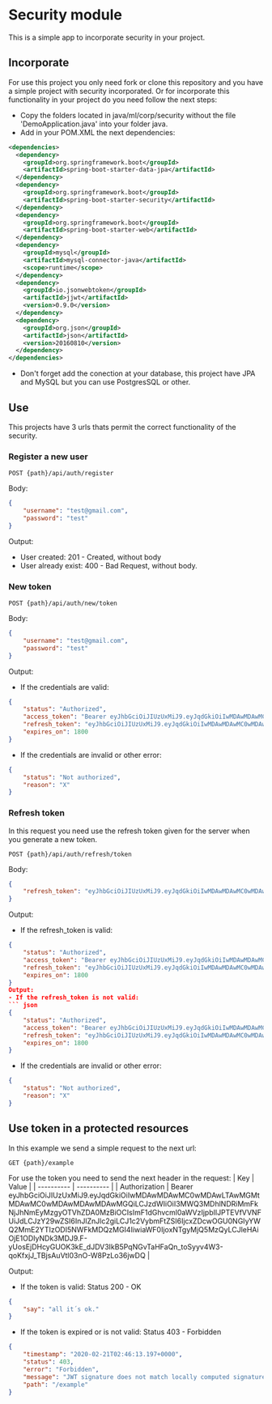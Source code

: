 # Security module
This is a simple app to incorporate security in your project.

## Incorporate
For use this project you only need fork or clone this repository and you have a simple project with security incorporated.
Or for incorporate this functionality in your project do you need follow the next steps:
- Copy the folders located in java/ml/corp/security without the file 'DemoApplication.java' into your folder java.
- Add in your POM.XML the next dependencies:
``` xml
<dependencies>
  <dependency>
    <groupId>org.springframework.boot</groupId>
    <artifactId>spring-boot-starter-data-jpa</artifactId>
  </dependency>
  <dependency>
    <groupId>org.springframework.boot</groupId>
    <artifactId>spring-boot-starter-security</artifactId>
  </dependency>
  <dependency>
    <groupId>org.springframework.boot</groupId>
    <artifactId>spring-boot-starter-web</artifactId>
  </dependency>
  <dependency>
    <groupId>mysql</groupId>
    <artifactId>mysql-connector-java</artifactId>
    <scope>runtime</scope>
  </dependency>
  <dependency>
    <groupId>io.jsonwebtoken</groupId>
    <artifactId>jjwt</artifactId>
    <version>0.9.0</version>
  </dependency>
  <dependency>
    <groupId>org.json</groupId>
    <artifactId>json</artifactId>
    <version>20160810</version>
  </dependency>
</dependencies>
```
- Don't forget add the conection at your database, this project have JPA and MySQL but you can use PostgresSQL or other.
## Use
This projects have 3 urls thats permit the correct functionality of the security.
### Register a new user
``` curl
POST {path}/api/auth/register
```
Body:
``` json
{
	"username": "test@gmail.com",
	"password": "test"
}
```
Output:
- User created: 201 - Created, without body
- User already exist: 400 - Bad Request, without body.
### New token
``` curl
POST {path}/api/auth/new/token
```
Body:
``` json
{
	"username": "test@gmail.com",
	"password": "test"
}
```
Output:
- If the credentials are valid:
``` json
{
    "status": "Authorized",
    "access_token": "Bearer eyJhbGciOiJIUzUxMiJ9.eyJqdGkiOiIwMDAwMDAwMC0wMDAwLTAwMGMtMDAwMC0wMDAwMDAwMDAwMGQiLCJzdWIiOiI1ZTVlMDYzZTUzYmNhNzE4M2U0NWVjMDBjMWU1YTg0OSIsImF1dGhvcml0aWVzIjpbIlJPTEVfVVNFUiJdLCJpYXQiOjE1ODIyNDkzMDgsImV4cCI6MTU4MjI0OTQ4OH0.wj_efg0e6saDl4z6Df7UqBr5wjIhKVOd3NZqS-6qfUbjBbydMgQOY2GPT_-9HWR7AaxxHDuz4XMdGIHsHDQTJw",
    "refresh_token": "eyJhbGciOiJIUzUxMiJ9.eyJqdGkiOiIwMDAwMDAwMC0wMDAwLTAwMGMtMDAwMC0wMDAwMDAwMDAwMGQiLCJzdWIiOiI1ZTVlMDYzZTUzYmNhNzE4M2U0NWVjMDBjMWU1YTg0OSIsImF1dGhvcml0aWVzIjpbIlJPTEVfVVNFUiJdLCJzY29wZSI6InJlZnJlc2giLCJ1c2VybmFtZSI6IjVlNWUwNjNlNTNiY2E3MTgzZTQ1ZWMwMGMxZTVhODQ5IiwiaWF0IjoxNTgyMjQ5MzA4LCJleHAiOjE1ODIyNDk2Njh9.NhHDjBJsQijorRHZLhTAKkSvtWObT9aj-tyCHrymUf1cZlBdLaOaKc0r-KpNrhmFMpI3zNySvNhHNnTbXeYjCw",
    "expires_on": 1800
}
``` 
- If the credentials are invalid or other error:
``` json
{
    "status": "Not authorized",
    "reason": "X"
}
```
### Refresh token
In this request you need use the refresh token given for the server when you generate a new token.
``` curl
POST {path}/api/auth/refresh/token
```
Body:
``` json
{
	"refresh_token": "eyJhbGciOiJIUzUxMiJ9.eyJqdGkiOiIwMDAwMDAwMC0wMDAwLTAwMGMtMDAwMC0wMDAwMDAwMDAwMGQiLCJzdWIiOiI1ZTVlMDYzZTUzYmNhNzE4M2U0NWVjMDBjMWU1YTg0OSIsImF1dGhvcml0aWVzIjpbIlJPTEVfVVNFUiJdLCJzY29wZSI6InJlZnJlc2giLCJ1c2VybmFtZSI6IjVlNWUwNjNlNTNiY2E3MTgzZTQ1ZWMwMGMxZTVhODQ5IiwiaWF0IjoxNTgyMjQ5MzA4LCJleHAiOjE1ODIyNDk2Njh9.NhHDjBJsQijorRHZLhTAKkSvtWObT9aj-tyCHrymUf1cZlBdLaOaKc0r-KpNrhmFMpI3zNySvNhHNnTbXeYjCw"
}
```
Output:
- If the refresh_token is valid:
``` json
{
    "status": "Authorized",
    "access_token": "Bearer eyJhbGciOiJIUzUxMiJ9.eyJqdGkiOiIwMDAwMDAwMC0wMDAwLTAwMGMtMDAwMC0wMDAwMDAwMDAwMGQiLCJzdWIiOiI1ZTVlMDYzZTUzYmNhNzE4M2U0NWVjMDBjMWU1YTg0OSIsImF1dGhvcml0aWVzIjpbIlJPTEVfVVNFUiJdLCJpYXQiOjE1ODIyNDkzMDgsImV4cCI6MTU4MjI0OTQ4OH0.wj_efg0e6saDl4z6Df7UqBr5wjIhKVOd3NZqS-6qfUbjBbydMgQOY2GPT_-9HWR7AaxxHDuz4XMdGIHsHDQTJw",
    "refresh_token": "eyJhbGciOiJIUzUxMiJ9.eyJqdGkiOiIwMDAwMDAwMC0wMDAwLTAwMGMtMDAwMC0wMDAwMDAwMDAwMGQiLCJzdWIiOiI1ZTVlMDYzZTUzYmNhNzE4M2U0NWVjMDBjMWU1YTg0OSIsImF1dGhvcml0aWVzIjpbIlJPTEVfVVNFUiJdLCJzY29wZSI6InJlZnJlc2giLCJ1c2VybmFtZSI6IjVlNWUwNjNlNTNiY2E3MTgzZTQ1ZWMwMGMxZTVhODQ5IiwiaWF0IjoxNTgyMjQ5MzA4LCJleHAiOjE1ODIyNDk2Njh9.NhHDjBJsQijorRHZLhTAKkSvtWObT9aj-tyCHrymUf1cZlBdLaOaKc0r-KpNrhmFMpI3zNySvNhHNnTbXeYjCw",
    "expires_on": 1800
}
Output:
- If the refresh_token is not valid:
``` json
{
    "status": "Authorized",
    "access_token": "Bearer eyJhbGciOiJIUzUxMiJ9.eyJqdGkiOiIwMDAwMDAwMC0wMDAwLTAwMGMtMDAwMC0wMDAwMDAwMDAwMGQiLCJzdWIiOiI1ZTVlMDYzZTUzYmNhNzE4M2U0NWVjMDBjMWU1YTg0OSIsImF1dGhvcml0aWVzIjpbIlJPTEVfVVNFUiJdLCJpYXQiOjE1ODIyNDkzMDgsImV4cCI6MTU4MjI0OTQ4OH0.wj_efg0e6saDl4z6Df7UqBr5wjIhKVOd3NZqS-6qfUbjBbydMgQOY2GPT_-9HWR7AaxxHDuz4XMdGIHsHDQTJw",
    "refresh_token": "eyJhbGciOiJIUzUxMiJ9.eyJqdGkiOiIwMDAwMDAwMC0wMDAwLTAwMGMtMDAwMC0wMDAwMDAwMDAwMGQiLCJzdWIiOiI1ZTVlMDYzZTUzYmNhNzE4M2U0NWVjMDBjMWU1YTg0OSIsImF1dGhvcml0aWVzIjpbIlJPTEVfVVNFUiJdLCJzY29wZSI6InJlZnJlc2giLCJ1c2VybmFtZSI6IjVlNWUwNjNlNTNiY2E3MTgzZTQ1ZWMwMGMxZTVhODQ5IiwiaWF0IjoxNTgyMjQ5MzA4LCJleHAiOjE1ODIyNDk2Njh9.NhHDjBJsQijorRHZLhTAKkSvtWObT9aj-tyCHrymUf1cZlBdLaOaKc0r-KpNrhmFMpI3zNySvNhHNnTbXeYjCw",
    "expires_on": 1800
}
``` 
- If the credentials are invalid or other error:
``` json
{
    "status": "Not authorized",
    "reason": "X"
}
```
## Use token in a protected resources
In this example we send a simple request to the next url:
``` curl
GET {path}/example
```
For use the token you need to send the next header in the request:
| Key | Value |
| ---------- | ---------- |
| Authorization  | Bearer eyJhbGciOiJIUzUxMiJ9.eyJqdGkiOiIwMDAwMDAwMC0wMDAwLTAwMGMtMDAwMC0wMDAwMDAwMDAwMGQiLCJzdWIiOiI3MWQ3MDhlNDRiMmFkNjJhNmEyMzgyOTVhZDA0MzBiOCIsImF1dGhvcml0aWVzIjpbIlJPTEVfVVNFUiJdLCJzY29wZSI6InJlZnJlc2giLCJ1c2VybmFtZSI6IjcxZDcwOGU0NGIyYWQ2MmE2YTIzODI5NWFkMDQzMGI4IiwiaWF0IjoxNTgyMjQ5MzQyLCJleHAiOjE1ODIyNDk3MDJ9.F-yUosEjDHcyGUOK3kE_dJDV3IkB5PqNGvTaHFaQn_toSyyv4W3-qoKfxjJ_TBjsAuVtl03nO-W8PzLo36jwDQ   |

Output:
- If the token is valid:
Status 200 - OK
``` json
{
    "say": "all it´s ok."
}
```
- If the token is expired or is not valid: 
Status 403 - Forbidden
``` json
{
    "timestamp": "2020-02-21T02:46:13.197+0000",
    "status": 403,
    "error": "Forbidden",
    "message": "JWT signature does not match locally computed signature. JWT validity cannot be asserted and should not be trusted.",
    "path": "/example"
}
```
